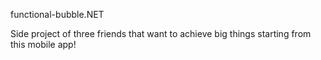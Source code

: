 functional-bubble.NET

Side project of three friends that want to achieve big things starting from this mobile app!
